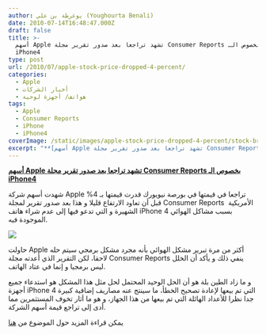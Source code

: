 ```yaml
---
author: يوغرطة بن علي (Youghourta Benali)
date: 2010-07-14T16:48:47.000Z
draft: false
title: >-
  أسهم Apple تشهد تراجعا بعد صدور تقرير مجلة Consumer Reports بخصوص الـ
  iPhone4  
type: post
url: /2010/07/apple-stock-price-dropped-4-percent/
categories:
  - Apple
  - أخبار الشركات
  - هواتف/ أجهزة لوحية
tags:
  - Apple
  - Consumer Reports
  - iPhone
  - iPhone4
coverImage: /static/images/apple-stock-price-dropped-4-percent/stock-broker-chart-down.jpg
excerpt: "**[أسهم Apple تشهد تراجعا بعد صدور تقرير مجلة Consumer Reports بخصوص الـ iPhone4](it-scoop.com/2010/07/Apple-stock-price-dropped-4-percent)**\n\nشهدت أسهم شركة Apple تراجعا في قيمتها في بورصة نيويورك قدرت قيمتها بـ 4% قبل أن تعاود الارتفاع قليلا و هذا بعد صدور تقرير لمجلة Consumer Reports \_الأمريكية"
---
```

**[أسهم Apple تشهد تراجعا بعد صدور تقرير مجلة Consumer Reports بخصوص الـ iPhone4](it-scoop.com/2010/07/Apple-stock-price-dropped-4-percent)**

شهدت أسهم شركة Apple تراجعا في قيمتها في بورصة نيويورك قدرت قيمتها بـ 4% قبل أن تعاود الارتفاع قليلا و هذا بعد صدور تقرير لمجلة Consumer Reports  الأمريكية الشهيرة و التي تدعو فيها إلى عدم شراء هاتف iPhone 4 بسبب مشاكل الهوائي الموجودة فيه.

![](/static/images/apple-stock-price-dropped-4-percent/stock-broker-chart-down.jpg)

حاولت Apple أكثر من مرة تبرير مشكل الهوائي بأنه مجرد مشكل برمجي سيتم حله لاحقا، لكن التقرير الذي أعدته مجلة Consumer Reports ينفي ذلك و يأكد أن الخلل ليس برمجيا و إنما في عتاد الهاتف.

و ما زاد الطين بلة هو أن الحل الوحيد المحتمل لحل مثل هذا المشكل هو استدعاء جميع أجهزة iPhone 4 التي تم بيعها لإعادة تصحيح الخطأ، ما سينتج عنه مصاريف إضافية كبيرة جدا نظرا للأعداد الهائلة التي تم بيعها من هذا الجهاز، و هو ما أثار تخوف المستثمرين مما أدى إلى تراجع قيمة أسهم الشركة.

يمكن قراءة المزيد حول الموضوع من [هنا](http://www.pcworld.com/article/201048/consumer_reports_blasts_apple_over_iphone\_4\_again.html?tk=hp_blg)
